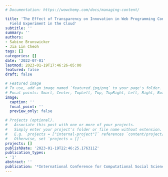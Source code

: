 ```yaml
---
# Documentation: https://wowchemy.com/docs/managing-content/

title: 'The Effect of Transparency on Innovation in Web Programming Contests: A Randomized
  Field Experiment in the Cloud'
subtitle: ''
summary: ''
authors:
- Sabine Brunswicker
- Jia Lin Cheoh
tags: []
categories: []
date: '2022-07-01'
lastmod: 2023-01-19T17:46:26-05:00
featured: false
draft: false

# Featured image
# To use, add an image named `featured.jpg/png` to your page's folder.
# Focal points: Smart, Center, TopLeft, Top, TopRight, Left, Right, BottomLeft, Bottom, BottomRight.
image:
  caption: ''
  focal_point: ''
  preview_only: false

# Projects (optional).
#   Associate this post with one or more of your projects.
#   Simply enter your project's folder or file name without extension.
#   E.g. `projects = ["internal-project"]` references `content/project/deep-learning/index.md`.
#   Otherwise, set `projects = []`.
projects: []
publishDate: '2023-01-19T22:46:25.176311Z'
publication_types:
- '1'
abstract: ''
publication: '*International Conference for Computational Social Science (IC2S2)*'
---
```

